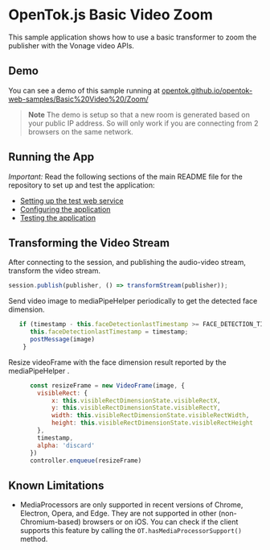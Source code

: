 OpenTok.js Basic Video Zoom
=======================

This sample application shows how to use a basic transformer to zoom the publisher with the Vonage
video APIs.

## Demo

You can see a demo of this sample running at [opentok.github.io/opentok-web-samples/Basic%20Video%20/Zoom/](https://opentok.github.io/opentok-web-samples/Basic%20Video%20Zoom/)

> **Note** The demo is setup so that a new room is generated based on your public IP address. So will only work if you are connecting from 2 browsers on the same network.

## Running the App

*Important:* Read the following sections of the main README file for the repository to set up
and test the application:

* [Setting up the test web service](../README.md#setting-up-the-test-web-service)
* [Configuring the application](../README.md#configuring-the-application)
* [Testing the application](../README.md#testing-the-application)

## Transforming the Video Stream

After connecting to the session, and publishing the audio-video stream, transform the video stream.
```javascript
session.publish(publisher, () => transformStream(publisher));
```

Send video image to mediaPipeHelper periodically to get the detected face dimension.
```javascript
   if (timestamp - this.faceDetectionlastTimestamp >= FACE_DETECTION_TIME_GAP){
      this.faceDetectionlastTimestamp = timestamp;
      postMessage(image)
    }
```

Resize videoFrame with the face dimension result reported by the mediaPipeHelper .
```javascript
      const resizeFrame = new VideoFrame(image, {
        visibleRect: {
            x: this.visibleRectDimensionState.visibleRectX,
            y: this.visibleRectDimensionState.visibleRectY,
            width: this.visibleRectDimensionState.visibleRectWidth,
            height: this.visibleRectDimensionState.visibleRectHeight
        },
        timestamp,
        alpha: 'discard'
      })
      controller.enqueue(resizeFrame)
```

## Known Limitations
 * MediaProcessors are only supported in recent versions of Chrome, Electron, Opera, and Edge. They are not supported in other (non-Chromium-based) browsers or on iOS. You can check if the client supports this feature by calling the `OT.hasMediaProcessorSupport()` method.

